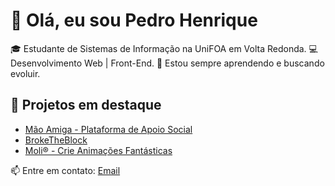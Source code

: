 # 👋 Olá, eu sou Pedro Henrique

🎓 Estudante de Sistemas de Informação na UniFOA em Volta Redonda. 
💻 Desenvolvimento Web | Front-End.
🚀 Estou sempre aprendendo e buscando evoluir.  

## 🚧 Projetos em destaque
- [Mão Amiga - Plataforma de Apoio Social](https://projeto-mao-amiga.vercel.app/)
- [BrokeTheBlock](https://broke-the-block.vercel.app/)
- [Moli® - Crie Animações Fantásticas](https://moli-indol.vercel.app/)

📫 Entre em contato: [Email](mailto:pedrohenriqvesouza@gmail.com)
